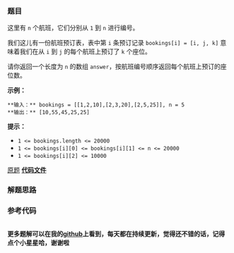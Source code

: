 ### 题目
这里有 `n` 个航班，它们分别从 `1` 到 `n` 进行编号。

我们这儿有一份航班预订表，表中第 `i` 条预订记录 `bookings[i] = [i, j, k]` 意味着我们在从 `i` 到 `j`
的每个航班上预订了 `k` 个座位。

请你返回一个长度为 `n` 的数组 `answer`，按航班编号顺序返回每个航班上预订的座位数。



**示例：**

    
    
    **输入：** bookings = [[1,2,10],[2,3,20],[2,5,25]], n = 5
    **输出：** [10,55,45,25,25]
    



**提示：**

  * `1 <= bookings.length <= 20000`
  * `1 <= bookings[i][0] <= bookings[i][1] <= n <= 20000`
  * `1 <= bookings[i][2] <= 10000`

[原题](https://leetcode-cn.com/problems/corporate-flight-bookings/)    **[代码文件]()**


### 解题思路




### 参考代码

```go


```




**更多题解可以在我的[github](https://github.com/LZH139/leetcode_Go)上看到，每天都在持续更新，觉得还不错的话，记得点个小星星哈，谢谢啦**
